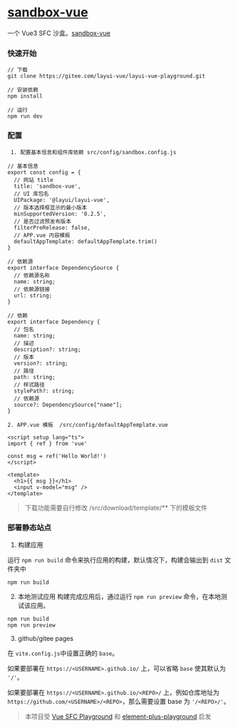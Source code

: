 # [sandbox-vue](https://layui-vue.gitee.io/layui-vue-playground)

一个 Vue3 SFC 沙盒。[sandbox-vue](https://layui-vue.gitee.io/layui-vue-playground)

### 快速开始

```
// 下载
git clone https://gitee.com/layui-vue/layui-vue-playground.git

// 安装依赖
npm install

// 运行
npm run dev

```

### 配置

```
 1. 配置基本信息和组件库依赖 src/config/sandbox.config.js

// 基本信息
export const config = {
  // 网站 title
  title: 'sandbox-vue',
  // UI 库包名
  UIPackage: '@layui/layui-vue',
  // 版本选择框显示的最小版本
  minSupportedVersion: '0.2.5',
  // 是否过滤预发布版本
  filterPreRelease: false,
  // APP.vue 内容模板
  defaultAppTemplate: defaultAppTemplate.trim()
}

// 依赖源
export interface DependencySource {
  // 依赖源名称
  name: string;
  // 依赖源链接
  url: string;
}

// 依赖
export interface Dependency {
  // 包名
  name: string;
  // 描述
  description?: string;
  // 版本
  version?: string;
  // 路径
  path: string;
  // 样式路径
  stylePath?: string;
  // 依赖源
  source?: DependencySource["name"];
}

2. APP.vue 模板  /src/config/defaultAppTemplate.vue 

<script setup lang="ts">
import { ref } from 'vue'

const msg = ref('Hello World!')
</script>

<template>
  <h1>{{ msg }}</h1>
  <input v-model="msg" />
</template>

```

> 下载功能需要自行修改 /src/download/template/\*\* 下的模板文件

### 部署静态站点

1. 构建应用

运行 `npm run build` 命令来执行应用的构建，默认情况下，构建会输出到 `dist` 文件夹中

```
npm run build
```

2. 本地测试应用
   构建完成应用后，通过运行 `npm run preview` 命令，在本地测试该应用。

```
npm run build
npm run preview
```

3. github/gitee pages

在 `vite.config.js`中设置正确的 `base`。

如果要部署在 `https://<USERNAME>.github.io/` 上，可以省略 `base` 使其默认为 `'/'`。

如果要部署在 `https://<USERNAME>.github.io/<REPO>/` 上，例如仓库地址为` https://github.com/<USERNAME>/<REPO>`，那么需要设置 base 为 `'/<REPO>/'`。

> 本项目受 [Vue SFC Playground](https://sfc.vuejs.org/) 和 [element-plus-playground](https://github.com/element-plus/element-plus-playground) 启发
